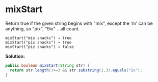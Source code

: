 # mixStart

Return true if the given string begins with "mix", except the 'm' can be anything, so "pix", "9ix" .. all count.

```
mixStart("mix snacks") → true
mixStart("pix snacks") → true
mixStart("piz snacks") → false
```

**Solution:**

```java
public boolean mixStart(String str) {
  return str.length()>=3 && str.substring(1,3).equals("ix");
}
```